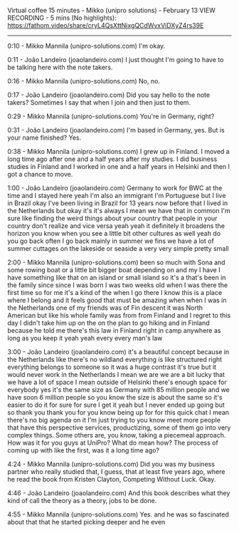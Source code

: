Virtual coffee 15 minutes - Mikko (unipro solutions) - February 13
VIEW RECORDING - 5 mins (No highlights): https://fathom.video/share/cryL4QsXttNixgQCdWvxViDXyZ4rs39E

---

0:10 - Mikko Mannila (unipro-solutions.com)
  I'm okay.

0:11 - João Landeiro (joaolandeiro.com)
  I just thought I'm going to have to be talking here with the note takers.

0:16 - Mikko Mannila (unipro-solutions.com)
  No, no.

0:17 - João Landeiro (joaolandeiro.com)
  Did you say hello to the note takers? Sometimes I say that when I join and then just to them.

0:29 - Mikko Mannila (unipro-solutions.com)
  You're in Germany, right?

0:31 - João Landeiro (joaolandeiro.com)
  I'm based in Germany, yes. But is your name finished? Yes.

0:38 - Mikko Mannila (unipro-solutions.com)
  I grew up in Finland. I moved a long time ago after one and a half years after my studies.  I did business studies in Finland and I worked in one and a half years in Helsinki and then I got a chance to move.

1:00 - João Landeiro (joaolandeiro.com)
  Germany to work for BWC at the time and I stayed here yeah I'm also an immigrant I'm Portuguese but I live in Brazil okay I've been living in Brazil for 13 years now before that I lived in the Netherlands but okay it's it's always I mean we have that in common I'm sure like finding the weird things about your country that people in your country don't realize and vice versa yeah yeah it definitely it broadens the horizon you know when you see a little bit other cultures as well yeah do you go back often I go back mainly in summer we fins we have a lot of summer cuttages on the lakeside or seaside a very very simple pretty small

2:00 - Mikko Mannila (unipro-solutions.com)
  been so much with Sona and some rowing boat or a little bit bigger boat depending on and my I have I have something like that on an island or small island so it's a that's been in the family since since I was born I was two weeks old when I was there the first time so for me it's a kind of the when I go there I know this is a place where I belong and it feels good that must be amazing when when I was in the Netherlands one of my friends was of Fin descent it was North American but like his whole family was from from Finland and I regret to this day I didn't take him up on the on the plan to go hiking and in Finland because he told me there's this law in Finland right in camp anywhere as long as you keep it yeah yeah every every man's law

3:00 - João Landeiro (joaolandeiro.com)
  it's a beautiful concept because in the Netherlands like there's no wildland everything is like structured right everything belongs to someone so it was a huge contrast it's true but it would never work in the Netherlands I mean we are we are a bit lucky that we have a lot of space I mean outside of Helsinki there's enough space for everybody yes it's the same size as Germany with 85 million people and we have soon 6 million people so you know the size is about the same so it's easier to do it for sure for sure I get it yeah but I never ended up going but so thank you thank you for you know being up for for this quick chat I mean there's no big agenda on it I'm just trying to you know meet more people that have this perspective  services, productizing, some of them go into very complex things. Some others are, you know, taking a piecemeal approach. How was it for you guys at UniPro?  What do mean how? The process of coming up with like the first, was it a long time ago?

4:24 - Mikko Mannila (unipro-solutions.com)
  Did you was my business partner who really studied that, I guess, that at least five years ago, where he read the book from Kristen Clayton, Competing Without Luck.  Okay.

4:46 - João Landeiro (joaolandeiro.com)
  And this book describes what they kind of call the theory as a theory, jobs to be done.

4:55 - Mikko Mannila (unipro-solutions.com)
  Yes. and he was so fascinated about that that he started picking deeper and he even